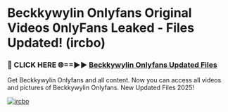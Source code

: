 # Beckkywylin Onlyfans Original Videos 0nlyFans Leaked - Files Updated! (ircbo)

<h3>🔴 CLICK HERE 🌐==►► <a href="https://tinyurl.com/ehrbuxhb" rel="nofollow">Beckkywylin Onlyfans Updated Files</a></h3>

Get Beckkywylin Onlyfans and all content. Now you can access all videos and pictures of Beckkywylin Onlyfans. New Updated Files 2025!

[![ircbo](https://i.imgur.com/lVYEuWS.gif)](https://tinyurl.com/ehrbuxhb)
